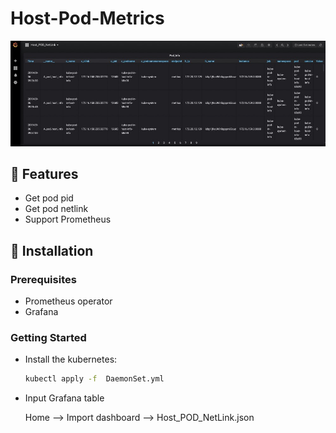 # Host-Pod-Metrics

![Host-Pod](img/Host-Pod.jpg)

## 🍬 Features

- Get pod pid
- Get pod netlink
- Support Prometheus

## 🚀 Installation

### Prerequisites

- Prometheus operator
- Grafana
  
### Getting Started

- Install the kubernetes:
  
    ```bash
    kubectl apply -f  DaemonSet.yml
    ```

- Input Grafana table
  
  Home -->  Import dashboard -->  Host_POD_NetLink.json 


